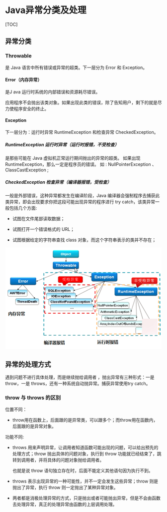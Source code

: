 # Java异常分类及处理

[TOC]

## 异常分类

### Throwable

是 Java 语言中所有错误或异常的超类。下一层分为 Error 和 Exception。

#### Error（内存异常）

是J ava 运行时系统的内部错误和资源耗尽错误。

应用程序不会抛出该类对象。如果出现此类的错误，除了告知用户，剩下的就是尽力使程序安全的终止。

#### Exception

下一层分为：运行时异常 RuntimeException 和检查异常 CheckedException。

##### RuntimeException 运行时异常（运行时报错，不受检查）

 是那些可能在 Java 虚拟机正常运行期间抛出的异常的超类。 如果出现 RuntimeException，那么一定是程序员的错误。 如 : NullPointerException 、 ClassCastException ; 

##### CheckedException 检查异常（编译器报错，受检查）

一般是外部错误，这种异常都发生在编译阶段，Java 编译器会强制程序去捕获此类异常，即会出现要求你把这段可能出现异常的程序进行 try catch，该类异常一般包括几个方面:

- 试图在文件尾部读取数据；

- 试图打开一个错误格式的 URL；

- 试图根据给定的字符串查找 class 对象，而这个字符串表示的类并不存在；

<img src="images/java_exception.png" alt="image-20200303095645801" style="zoom:50%;" />

## 异常的处理方式

遇到问题不进行具体处理，而是继续抛给调用者 ，抛出异常有三种形式：一是 throw，一是 throws，还有一种系统自动抛异常。捕获异常使用try catch。

### throw 与 throws 的区别

位置不同：

- throw用在函数上，后面跟的是异常类，可以跟多个；而throw用在函数内，后面跟的是异常对象。

功能不同:

- throws 用来声明异常，让调用者知道函数可能出现的问题，可以给出预先的处理方式；throw 抛出具体的问题对象，执行到 throw 功能就已经结束了，跳转到调用者，并将具体的问题对象抛给调用者。

  也就是说 throw 语句独立存在时，后面不能定义其他语句因为执行不到。

- throws 表示出现异常的一种可能性，并不一定会发生这些异常；throw 则是抛出了异常，执行 throw 则一定抛出了某种异常对象。

- 两者都是消极处理异常的方式，只是抛出或者可能抛出异常，但是不会由函数去处理异常，真正的处理异常由函数的上层调用处理。

